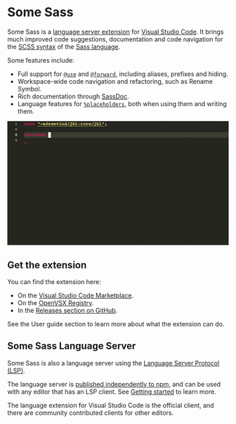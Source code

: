 # Some Sass

Some Sass is a [language server extension][langext] for [Visual Studio Code][vscode]. It brings much improved code suggestions, documentation and code navigation for the [SCSS syntax][scss] of the [Sass language][sasslang].

Some features include:

- Full support for [`@use`][use] and [`@forward`][forward], including aliases, prefixes and hiding.
- Workspace-wide code navigation and refactoring, such as Rename Symbol.
- Rich documentation through [SassDoc][sassdoc].
- Language features for [`%placeholders`][placeholder], both when using them and writing them.

![](./images/usage/suggestions-mixins.gif)

## Get the extension

You can find the extension here:

- On the [Visual Studio Code Marketplace][vsmarketplace].
- On the [OpenVSX Registry][openvsx].
- In the [Releases section on GitHub][ghreleases].

See the User guide section to learn more about what the extension can do.

## Some Sass Language Server

Some Sass is also a language server using the [Language Server Protocol (LSP)][lsp].

The language server is [published independently to npm][npm], and can be used with any editor that has an LSP client. See [Getting started](./language-server/getting-started.md) to learn more.

The language extension for Visual Studio Code is the official client, and there are community contributed clients for other editors.

[lsp]: https://microsoft.github.io/language-server-protocol/
[npm]: https://www.npmjs.com/package/some-sass-language-server
[sasslang]: https://sass-lang.com/
[scss]: https://sass-lang.com/documentation/syntax/
[use]: https://sass-lang.com/documentation/at-rules/use/
[forward]: https://sass-lang.com/documentation/at-rules/forward/
[langext]: https://code.visualstudio.com/api/language-extensions/language-server-extension-guide
[sassdoc]: http://sassdoc.com
[placeholder]: https://sass-lang.com/documentation/style-rules/placeholder-selectors/
[vscode]: https://code.visualstudio.com/
[vsmarketplace]: https://marketplace.visualstudio.com/items?itemName=SomewhatStationery.some-sass
[openvsx]: https://open-vsx.org/extension/SomewhatStationery/some-sass
[ghreleases]: https://github.com/wkillerud/some-sass/releases
